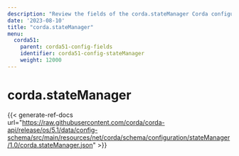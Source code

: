 ```yaml
---
description: "Review the fields of the corda.stateManager Corda configuration section."
date: '2023-08-10'
title: "corda.stateManager"
menu:
  corda51:
    parent: corda51-config-fields
    identifier: corda51-config-stateManager
    weight: 12000
---
```

# corda.stateManager

{{< generate-ref-docs url="https://raw.githubusercontent.com/corda/corda-api/release/os/5.1/data/config-schema/src/main/resources/net/corda/schema/configuration/stateManager/1.0/corda.stateManager.json" >}}
